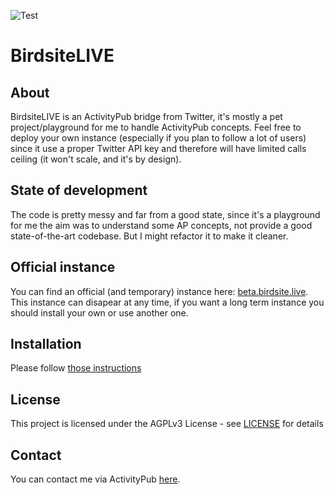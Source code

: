 ![Test](https://github.com/NicolasConstant/BirdsiteLive/workflows/.NET%20Core/badge.svg?branch=master&event=push)

# BirdsiteLIVE

## About

BirdsiteLIVE is an ActivityPub bridge from Twitter, it's mostly a pet project/playground for me to handle ActivityPub concepts. Feel free to deploy your own instance (especially if you plan to follow a lot of users) since it use a proper Twitter API key and therefore will have limited calls ceiling (it won't scale, and it's by design).

## State of development

The code is pretty messy and far from a good state, since it's a playground for me the aim was to understand some AP concepts, not provide a good state-of-the-art codebase. But I might refactor it to make it cleaner. 

## Official instance 

You can find an official (and temporary) instance here: [beta.birdsite.live](https://beta.birdsite.live). This instance can disapear at any time, if you want a long term instance you should install your own or use another one. 

## Installation

Please follow [those instructions](https://github.com/NicolasConstant/BirdsiteLive/blob/master/INSTALLATION.md)

## License

This project is licensed under the AGPLv3 License - see [LICENSE](https://github.com/NicolasConstant/BirdsiteLive/blob/master/LICENSE) for details

## Contact

You can contact me via ActivityPub [here](https://social.nicolas-constant.com/NicolasConstant).
